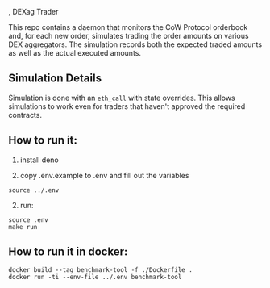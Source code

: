 , DEXag Trader

This repo contains a daemon that monitors the CoW Protocol orderbook and, for
each new order, simulates trading the order amounts on various DEX aggregators.
The simulation records both the expected traded amounts as well as the actual
executed amounts.

## Simulation Details

Simulation is done with an `eth_call` with state overrides. This allows
simulations to work even for traders that haven't approved the required
contracts.


## How to run it:

1. install deno

2. copy .env.example to .env and fill out the variables
```
source ../.env
```
2. run:

```
source .env
make run
```

## How to run it in docker:

```
docker build --tag benchmark-tool -f ./Dockerfile .
docker run -ti --env-file ../.env benchmark-tool 
```


